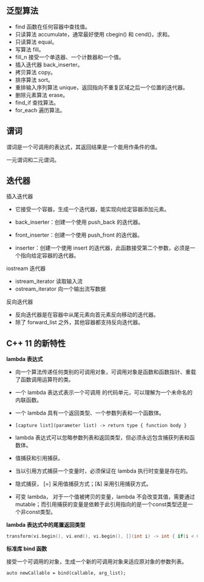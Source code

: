 ## 泛型算法

* find 函数在任何容器中查找值。
* 只读算法 accumulate，通常最好使用 cbegin() 和 cend()，求和。
* 只读算法 equal。
* 写算法 fill。
* fill_n 接受一个单迭器、一个计数器和一个值。
* 插入迭代器 back_inserter。
* 拷贝算法 copy。
* 排序算法 sort。
* 重排输入序列算法 unique，返回指向不重复区域之后一个位置的迭代器。
* 删除元素算法 erase。
* find_if 查找算法。
* for_each 遍历算法。

## 谓词

谓词是一个可调用的表达式，其返回结果是一个能用作条件的值。

一元谓词和二元谓词。

## 迭代器

插入迭代器

* 它接受一个容器，生成一个迭代器，能实现向给定容器添加元素。

* back_inserter：创建一个使用 push_back 的迭代器。

* front_inserter：创建一个使用 push_front 的迭代器。

* inserter：创建一个使用 insert 的迭代器，此函数接受第二个参数，必须是一个指向给定容器的迭代器。

iostream 迭代器

* istream_iterator 读取输入流
* ostream_iterator 向一个输出流写数据

反向迭代器

* 反向迭代器是在容器中从尾元素向首元素反向移动的迭代器。
* 除了 forward_list 之外，其他容器都支持反向迭代器。


## C++ 11 的新特性

**lambda 表达式**

* 向一个算法传递任何类别的可调用对象，可调用对象是函数和函数指针、重载了函数调用运算符的类。

* 一个 lambda 表达式表示一个可调用 的代码单元，可以理解为一个未命名的内联函数。

* 一个 lambda 具有一个返回类型、一个参数列表和一个函数体。

* `[capture list](parameter list) -> return type { function body }`

* lambda 表达式可以忽略参数列表和返回类型，但必须永远包含捕获列表和函数体。

* 值捕获和引用捕获。
* 当以引用方式捕获一个变量时，必须保证在 lambda 执行时变量是存在的。
* 隐式捕获， [=] 采用值捕获方式；[&] 采用引用捕获方式。
* 可变 lambda， 对于一个值被拷贝的变量，lambda 不会改变其值，需要通过mutable；而引用捕获的变量是依赖于此引用指向的是一个const类型还是一个非const类型。

**lambda 表达式中的尾置返回类型**

```cpp
transform(vi.begin(), vi.end(), vi.begin(), [](int i) -> int { if(i < 0) return -i; else return i; });
```

**标准库 bind 函数**

接受一个可调用的对象，生成一个新的可调用对象来适应原对象的参数列表。

`auto newCallable = bind(callable, arg_list);`

